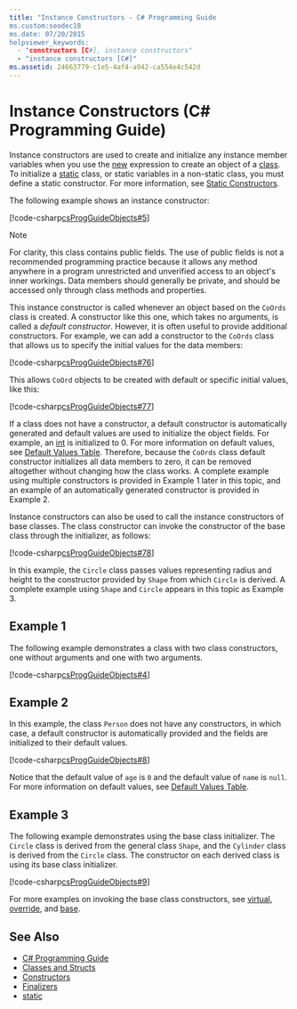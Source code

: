 ```yaml
---
title: "Instance Constructors - C# Programming Guide
ms.custom:seodec18
ms.date: 07/20/2015
helpviewer_keywords: 
  - "constructors [C#], instance constructors"
  - "instance constructors [C#]"
ms.assetid: 24663779-c1e5-4af4-a942-ca554e4c542d
---
```

# Instance Constructors (C# Programming Guide)
Instance constructors are used to create and initialize any instance member variables when you use the [new](../../../csharp/language-reference/keywords/new.md) expression to create an object of a [class](../../../csharp/language-reference/keywords/class.md). To initialize a [static](../../../csharp/language-reference/keywords/static.md) class, or static variables in a non-static class, you must define a static constructor. For more information, see [Static Constructors](../../../csharp/programming-guide/classes-and-structs/static-constructors.md).  
  
 The following example shows an instance constructor:  
  
 [!code-csharp[csProgGuideObjects#5](../../../csharp/programming-guide/classes-and-structs/codesnippet/CSharp/instance-constructors_1.cs)]  
  
> [!NOTE]
>  For clarity, this class contains public fields. The use of public fields is not a recommended programming practice because it allows any method anywhere in a program unrestricted and unverified access to an object's inner workings. Data members should generally be private, and should be accessed only through class methods and properties.  
  
 This instance constructor is called whenever an object based on the `CoOrds` class is created. A constructor like this one, which takes no arguments, is called a *default constructor*. However, it is often useful to provide additional constructors. For example, we can add a constructor to the `CoOrds` class that allows us to specify the initial values for the data members:  
  
 [!code-csharp[csProgGuideObjects#76](../../../csharp/programming-guide/classes-and-structs/codesnippet/CSharp/instance-constructors_2.cs)]  
  
 This allows `CoOrd` objects to be created with default or specific initial values, like this:  
  
 [!code-csharp[csProgGuideObjects#77](../../../csharp/programming-guide/classes-and-structs/codesnippet/CSharp/instance-constructors_3.cs)]  
  
 If a class does not have a constructor, a default constructor is automatically generated and default values are used to initialize the object fields. For example, an [int](../../../csharp/language-reference/keywords/int.md) is initialized to 0. For more information on default values, see [Default Values Table](../../../csharp/language-reference/keywords/default-values-table.md). Therefore, because the `CoOrds` class default constructor initializes all data members to zero, it can be removed altogether without changing how the class works. A complete example using multiple constructors is provided in Example 1 later in this topic, and an example of an automatically generated constructor is provided in Example 2.  
  
 Instance constructors can also be used to call the instance constructors of base classes. The class constructor can invoke the constructor of the base class through the initializer, as follows:  
  
 [!code-csharp[csProgGuideObjects#78](../../../csharp/programming-guide/classes-and-structs/codesnippet/CSharp/instance-constructors_4.cs)]  
  
 In this example, the `Circle` class passes values representing radius and height to the constructor provided by `Shape` from which `Circle` is derived. A complete example using `Shape` and `Circle` appears in this topic as Example 3.  
  
## Example 1  
 The following example demonstrates a class with two class constructors, one without arguments and one with two arguments.  
  
 [!code-csharp[csProgGuideObjects#4](../../../csharp/programming-guide/classes-and-structs/codesnippet/CSharp/instance-constructors_5.cs)]  
  
## Example 2  
 In this example, the class `Person` does not have any constructors, in which case, a default constructor is automatically provided and the fields are initialized to their default values.  
  
 [!code-csharp[csProgGuideObjects#8](../../../csharp/programming-guide/classes-and-structs/codesnippet/CSharp/instance-constructors_6.cs)]  
  
 Notice that the default value of `age` is `0` and the default value of `name` is `null`. For more information on default values, see [Default Values Table](../../../csharp/language-reference/keywords/default-values-table.md).  
  
## Example 3  
 The following example demonstrates using the base class initializer. The `Circle` class is derived from the general class `Shape`, and the `Cylinder` class is derived from the `Circle` class. The constructor on each derived class is using its base class initializer.  
  
 [!code-csharp[csProgGuideObjects#9](../../../csharp/programming-guide/classes-and-structs/codesnippet/CSharp/instance-constructors_7.cs)]  
  
 For more examples on invoking the base class constructors, see [virtual](../../../csharp/language-reference/keywords/virtual.md), [override](../../../csharp/language-reference/keywords/override.md), and [base](../../../csharp/language-reference/keywords/base.md).  
  
## See Also

- [C# Programming Guide](../../../csharp/programming-guide/index.md)  
- [Classes and Structs](../../../csharp/programming-guide/classes-and-structs/index.md)  
- [Constructors](../../../csharp/programming-guide/classes-and-structs/constructors.md)  
- [Finalizers](../../../csharp/programming-guide/classes-and-structs/destructors.md)  
- [static](../../../csharp/language-reference/keywords/static.md)
